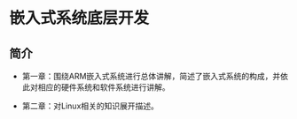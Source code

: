 嵌入式系统底层开发
===============

简介
---

* 第一章：围绕ARM嵌入式系统进行总体讲解，简述了嵌入式系统的构成，并依此对相应的硬件系统和软件系统进行讲解。

* 第二章：对Linux相关的知识展开描述。